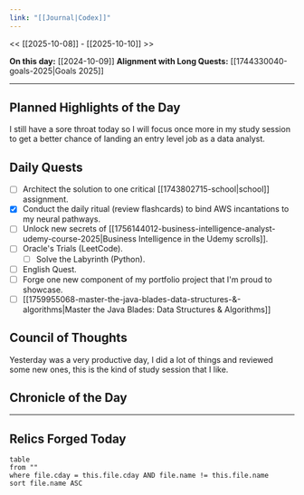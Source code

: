 ```yaml
---
link: "[[Journal|Codex]]"
---
```

<< [[2025-10-08]] - [[2025-10-10]] >>

**On this day:** [[2024-10-09]]
**Alignment with Long Quests:** [[1744330040-goals-2025|Goals 2025]]

---
## Planned Highlights of the Day
I still have a sore throat today so I will focus once more in my study session to get a better chance of landing an entry level job as a data analyst.

## Daily Quests
- [ ] Architect the solution to one critical [[1743802715-school|school]] assignment.
- [x] Conduct the daily ritual (review flashcards) to bind AWS incantations to my neural pathways.
- [ ] Unlock new secrets of [[1756144012-business-intelligence-analyst-udemy-course-2025|Business Intelligence in the Udemy scrolls]].
- [ ] Oracle's Trials (LeetCode).
	- [ ] Solve the Labyrinth (Python).
- [ ] English Quest.
- [ ] Forge one new component of my portfolio project that I'm proud to showcase.
- [ ] [[1759955068-master-the-java-blades-data-structures-&-algorithms|Master the Java Blades: Data Structures & Algorithms]]

## Council of Thoughts
Yesterday was a very productive day, I did a lot of things and reviewed some new ones, this is the kind of study session that I like.

## Chronicle of the Day


---
## Relics Forged Today
```dataview
table
from ""
where file.cday = this.file.cday AND file.name != this.file.name
sort file.name ASC
```

